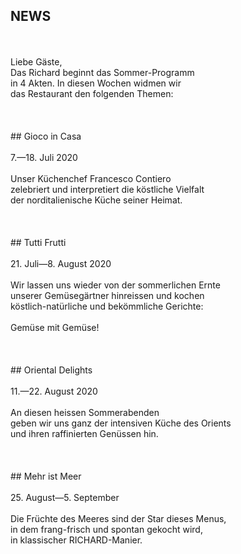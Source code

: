 ## NEWS

<br>
<br>
Liebe Gäste,<br>
Das Richard beginnt das Sommer-Programm<br>
in 4 Akten. In diesen Wochen widmen wir<br>
das Restaurant den folgenden Themen:<br>
<br>
<br>
<br>
## Gioco in Casa <br>
<br>
7.—18. Juli 2020<br>
<br>
Unser Küchenchef Francesco Contiero<br>
zelebriert und interpretiert die köstliche Vielfalt<br>
der norditalienische Küche seiner Heimat.<br>
<br>
<br>
<br>
## Tutti Frutti<br>
<br>
21. Juli—8. August 2020 <br>
<br>
Wir lassen uns wieder von der sommerlichen Ernte<br>
unserer Gemüsegärtner hinreissen und kochen <br>
köstlich-natürliche und bekömmliche Gerichte: <br>
<br>
Gemüse mit Gemüse!<br>
<br>
 <br>
<br>
## Oriental Delights<br>
<br>
11.—22. August 2020<br>
<br>
An diesen heissen Sommerabenden <br>
geben wir uns ganz der intensiven Küche des Orients <br>
und ihren raffinierten Genüssen hin.<br>
<br>
<br>
<br>
## Mehr ist Meer<br>
<br>
25. August—5. September<br>
<br>
Die Früchte des Meeres sind der Star dieses Menus, <br>
in dem frang-frisch und spontan gekocht wird,<br>
in klassischer RICHARD-Manier.<br>
<br>
<br>
<br>
